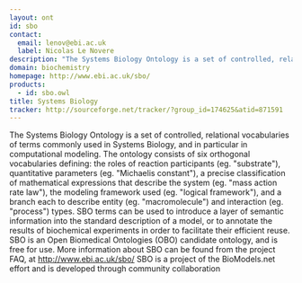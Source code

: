 ```yaml
---
layout: ont
id: sbo
contact: 
  email: lenov@ebi.ac.uk
  label: Nicolas Le Novere
description: "The Systems Biology Ontology is a set of controlled, relational vocabularies of terms commonly used in Systems Biology, and in particular in computational modeling. The ontology consists of six orthogonal vocabularies defining: the roles of reaction participants (eg. \"substrate\"), quantitative parameters (eg. \"Michaelis constant\"), a precise classification of mathematical expressions that describe the system (eg. \"mass action rate law\"), the modeling framework used (eg. \"logical framework\"), and a branch each to describe entity (eg. \"macromolecule\") and interaction (eg. \"process\") types. SBO terms can be used to introduce a layer of semantic information into the standard description of a model, or to annotate the results of biochemical experiments in order to facilitate their efficient reuse. SBO is an Open Biomedical Ontologies (OBO) candidate ontology, and is free for use. More information about SBO can be found from the project FAQ, at http://www.ebi.ac.uk/sbo/ SBO is a project of the BioModels.net effort and is developed through community collaboration"
domain: biochemistry
homepage: http://www.ebi.ac.uk/sbo/
products: 
  - id: sbo.owl
title: Systems Biology
tracker: http://sourceforge.net/tracker/?group_id=174625&atid=871591
---
```


The Systems Biology Ontology is a set of controlled, relational vocabularies of terms commonly used in Systems Biology, and in particular in computational modeling. The ontology consists of six orthogonal vocabularies defining: the roles of reaction participants (eg. \"substrate\"), quantitative parameters (eg. \"Michaelis constant\"), a precise classification of mathematical expressions that describe the system (eg. \"mass action rate law\"), the modeling framework used (eg. \"logical framework\"), and a branch each to describe entity (eg. \"macromolecule\") and interaction (eg. \"process\") types. SBO terms can be used to introduce a layer of semantic information into the standard description of a model, or to annotate the results of biochemical experiments in order to facilitate their efficient reuse. SBO is an Open Biomedical Ontologies (OBO) candidate ontology, and is free for use. More information about SBO can be found from the project FAQ, at http://www.ebi.ac.uk/sbo/ SBO is a project of the BioModels.net effort and is developed through community collaboration